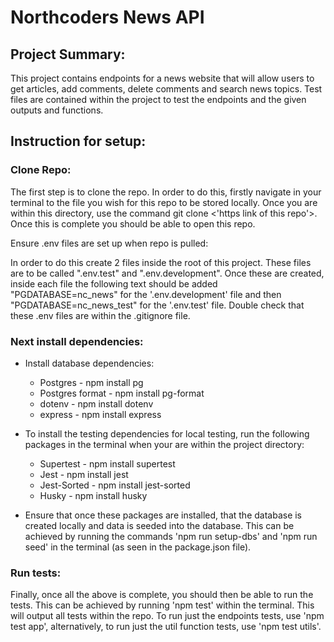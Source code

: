 # Northcoders News API


## Project Summary:  

This project contains endpoints for a news website that will allow users to get articles, add comments, delete comments and search news topics. Test files are contained within the project to test the endpoints and the given outputs and functions. 

## Instruction for setup:

### Clone Repo: 


The first step is to clone the repo. In order to do this, firstly navigate in your terminal to the file you wish for this repo to be stored locally. Once you are within this directory, use the command git clone <'https link of this repo'>. Once this is complete you should be able to open this repo. 

Ensure .env files are set up when repo is pulled:

In order to do this create 2 files inside the root of this project. These files are to be called ".env.test" and ".env.development". Once these are created, inside each file the following text should be added  "PGDATABASE=nc_news" for the '.env.development' file and then "PGDATABASE=nc_news_test" for the '.env.test' file. Double check that these .env files are within the .gitignore file.


### Next install dependencies:  


- Install database dependencies:
    - Postgres        - npm install pg
    - Postgres format - npm install pg-format
    - dotenv          - npm install dotenv
    - express         - npm install express


- To install the testing dependencies for local testing, run the following packages in the terminal when your are within the project directory:
    - Supertest   - npm install supertest
    - Jest        - npm install jest
    - Jest-Sorted - npm install jest-sorted
    - Husky       - npm install husky  


- Ensure that once these packages are installed, that the database is created locally and data is seeded into the database. This can be achieved by running the commands 'npm run setup-dbs' and 'npm run seed' in the terminal (as seen in the package.json file).


### Run tests:

Finally, once all the above is complete, you should then be able to run the tests. This can be achieved by running 'npm test' within the terminal. This will output all tests within the repo. To run just the endpoints tests, use 'npm test app', alternatively, to run just the util function tests, use 'npm test utils'.


